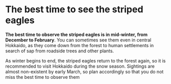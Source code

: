 # The best time to see the striped eagles

**The best time to observe the striped eagles is in mid-winter, from December to February**. You can sometimes see them even in central Hokkaido, as they come down from the forest to human settlements in search of sap from roadside trees and other plants.

As winter begins to end, the striped eagles return to the forest again, so it is recommended to visit Hokkaido during the snow season.
Sightings are almost non-existent by early March, so plan accordingly so that you do not miss the best time to observe them
